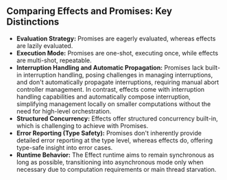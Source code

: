 ## Comparing Effects and Promises: Key Distinctions

- **Evaluation Strategy:** Promises are eagerly evaluated, whereas effects are lazily evaluated.
- **Execution Mode:** Promises are one-shot, executing once, while effects are multi-shot, repeatable.
- **Interruption Handling and Automatic Propagation:** Promises lack built-in interruption handling, posing challenges in managing interruptions, and don't automatically propagate interruptions, requiring manual abort controller management. In contrast, effects come with interruption handling capabilities and automatically compose interruption, simplifying management locally on smaller computations without the need for high-level orchestration.
- **Structured Concurrency:** Effects offer structured concurrency built-in, which is challenging to achieve with Promises.
- **Error Reporting (Type Safety):** Promises don't inherently provide detailed error reporting at the type level, whereas effects do, offering type-safe insight into error cases.
- **Runtime Behavior:** The Effect runtime aims to remain synchronous as long as possible, transitioning into asynchronous mode only when necessary due to computation requirements or main thread starvation.
